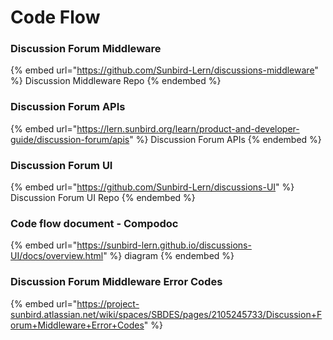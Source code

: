# Code Flow

### Discussion Forum Middleware

{% embed url="https://github.com/Sunbird-Lern/discussions-middleware" %}
Discussion Middleware Repo
{% endembed %}

### Discussion Forum APIs

{% embed url="https://lern.sunbird.org/learn/product-and-developer-guide/discussion-forum/apis" %}
Discussion Forum APIs
{% endembed %}

### Discussion Forum UI

{% embed url="https://github.com/Sunbird-Lern/discussions-UI" %}
Discussion Forum UI Repo
{% endembed %}

### Code flow document - Compodoc

{% embed url="https://sunbird-lern.github.io/discussions-UI/docs/overview.html" %}
diagram
{% endembed %}

### Discussion Forum Middleware Error Codes <a href="#title-text" id="title-text"></a>

{% embed url="https://project-sunbird.atlassian.net/wiki/spaces/SBDES/pages/2105245733/Discussion+Forum+Middleware+Error+Codes" %}
